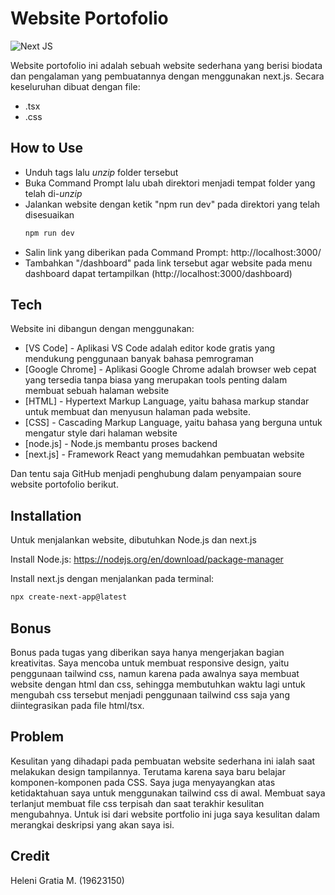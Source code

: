 # Website Portofolio


![Next JS](https://img.shields.io/badge/Next-black?style=for-the-badge&logo=next.js&logoColor=white)

Website portofolio ini adalah sebuah website sederhana yang berisi biodata dan pengalaman yang pembuatannya dengan menggunakan next.js. Secara keseluruhan dibuat dengan file:

- .tsx
- .css

## How to Use

- Unduh tags lalu _unzip_ folder tersebut
- Buka Command Prompt lalu ubah direktori menjadi tempat folder yang telah di-_unzip_
- Jalankan website dengan ketik "npm run dev" pada direktori yang telah disesuaikan
  ```sh
  npm run dev
  ```
- Salin link yang diberikan pada Command Prompt: http://localhost:3000/
- Tambahkan "/dashboard" pada link tersebut agar website pada menu dashboard dapat tertampilkan (http://localhost:3000/dashboard)

## Tech

Website ini dibangun dengan menggunakan:

- [VS Code] - Aplikasi VS Code adalah editor kode gratis yang mendukung penggunaan banyak bahasa pemrograman
- [Google Chrome] - Aplikasi Google Chrome adalah browser web cepat yang tersedia tanpa biasa yang merupakan tools penting dalam membuat sebuah halaman website
- [HTML] - Hypertext Markup Language, yaitu bahasa markup standar untuk membuat dan menyusun halaman pada website.
- [CSS] - Cascading Markup Language, yaitu bahasa yang berguna untuk mengatur style dari halaman website
- [node.js] - Node.js membantu proses backend
- [next.js] - Framework React yang memudahkan pembuatan website

Dan tentu saja GitHub menjadi penghubung dalam penyampaian soure website portofolio berikut.

## Installation

Untuk menjalankan website, dibutuhkan Node.js dan next.js

Install Node.js:
https://nodejs.org/en/download/package-manager

Install next.js dengan menjalankan pada terminal:
```sh
npx create-next-app@latest
```

## Bonus

Bonus pada tugas yang diberikan saya hanya mengerjakan bagian kreativitas. Saya mencoba untuk membuat responsive design, yaitu penggunaan tailwind css, namun karena pada awalnya saya membuat website dengan html dan css, sehingga membutuhkan waktu lagi untuk mengubah css tersebut menjadi penggunaan tailwind css saja yang diintegrasikan pada file html/tsx.

## Problem

Kesulitan yang dihadapi pada pembuatan website sederhana ini ialah saat melakukan design tampilannya. Terutama karena saya baru belajar komponen-komponen pada CSS. Saya juga menyayangkan atas ketidaktahuan saya untuk menggunakan tailwind css di awal. Membuat saya terlanjut membuat file css terpisah dan saat terakhir kesulitan mengubahnya. Untuk isi dari website portfolio ini juga saya kesulitan dalam merangkai deskripsi yang akan saya isi.

## Credit
Heleni Gratia M. (19623150)
